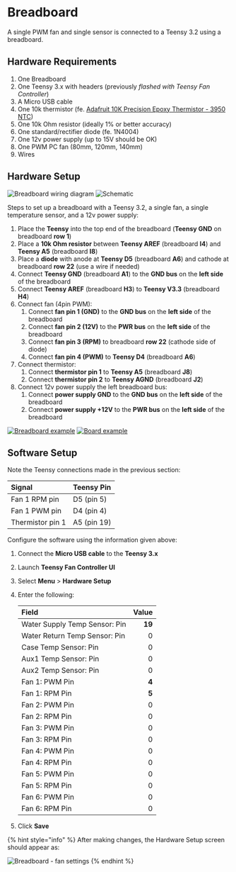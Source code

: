 # Breadboard

A single PWM fan and single sensor is connected to a Teensy 3.2 using a breadboard.

## Hardware Requirements

1. One Breadboard
2. One Teensy 3.x with headers \(previously _flashed with Teensy Fan Controller_\)
3. A Micro USB cable
4. One 10k thermistor \(fe. [Adafruit 10K Precision Epoxy Thermistor - 3950 NTC](https://www.adafruit.com/product/372)\)
5. One 10k Ohm resistor \(ideally 1% or better accuracy\)
6. One standard/rectifier diode \(fe. 1N4004\)
7. One 12v power supply \(up to 15V should be OK\)
8. One PWM PC fan \(80mm, 120mm, 140mm\)
9. Wires

## Hardware Setup

![Breadboard wiring diagram](../.gitbook/assets/rcd.breadboard.png) ![Schematic](../.gitbook/assets/rcd.schematic.png)

Steps to set up a breadboard with a Teensy 3.2, a single fan, a single temperature sensor, and a 12v power supply:

1. Place the **Teensy** into the top end of the breadboard \(**Teensy GND** on breadboard **row 1**\)
2. Place a **10k Ohm resistor** between **Teensy AREF** \(breadboard **I4**\) and **Teensy A5** \(breadboard **I8**\)
3. Place a **diode** with anode at **Teensy D5** \(breadboard **A6**\) and cathode at breadboard **row 22** \(use a wire if needed\)
4. Connect **Teensy GND** \(breadboard **A1**\) to the **GND bus** on the **left side** of the breadboard
5. Connect **Teensy AREF** \(breadboard **H3**\) to **Teensy V3.3** \(breadboard **H4**\)
6. Connect fan \(4pin PWM\):
   1. Connect **fan pin 1 \(GND\)** to the **GND bus** on the **left side** of the breadboard
   2. Connect **fan pin 2 \(12V\)** to the **PWR bus** on the **left side** of the breadboard
   3. Connect **fan pin 3 \(RPM\)** to breadboard **row 22** \(cathode side of diode\)
   4. Connect **fan pin 4 \(PWM\)** to **Teensy D4** \(breadboard **A6**\)
7. Connect thermistor:
   1. Connect **thermistor pin 1** to **Teensy A5** \(breadboard **J8**\)
   2. Connect **thermistor pin 2** to **Teensy AGND** \(breadboard **J2**\)
8. Connect 12v power supply the left breadboard bus:
   1. Connect **power supply GND** to the **GND bus** on the **left side** of the breadboard
   2. Connect **power supply +12V** to the **PWR bus** on the **left side** of the breadboard

[![Breadboard example](../.gitbook/assets/rcd.thumb.photo.png)](https://github.com/mstrthealias/TeensyFanController/tree/7f0e09745d2ca4eb187d464d92cf2506ab3e571e/doc/images/rcd.photo.png) [![Board example](../.gitbook/assets/rcd.thumb.board.png)](https://github.com/mstrthealias/TeensyFanController/tree/7f0e09745d2ca4eb187d464d92cf2506ab3e571e/doc/images/rcd.board.png)

## Software Setup

Note the Teensy connections made in the previous section:

| Signal | Teensy Pin |
| :--- | :--- |
| Fan 1 RPM pin | D5 \(pin 5\) |
| Fan 1 PWM pin | D4 \(pin 4\) |
| Thermistor pin 1 | A5 \(pin 19\) |

Configure the software using the information given above:

1. Connect the **Micro USB cable** to the **Teensy 3.x**
2. Launch **Teensy Fan Controller UI**
3. Select **Menu** &gt; **Hardware Setup**
4. Enter the following:

   | Field | Value |
   | :--- | ---: |
   | Water Supply Temp Sensor: Pin | **19** |
   | Water Return Temp Sensor: Pin | 0 |
   | Case Temp Sensor: Pin | 0 |
   | Aux1 Temp Sensor: Pin | 0 |
   | Aux2 Temp Sensor: Pin | 0 |
   | Fan 1: PWM Pin | **4** |
   | Fan 1: RPM Pin | **5** |
   | Fan 2: PWM Pin | 0 |
   | Fan 2: RPM Pin | 0 |
   | Fan 3: PWM Pin | 0 |
   | Fan 3: RPM Pin | 0 |
   | Fan 4: PWM Pin | 0 |
   | Fan 4: RPM Pin | 0 |
   | Fan 5: PWM Pin | 0 |
   | Fan 5: RPM Pin | 0 |
   | Fan 6: PWM Pin | 0 |
   | Fan 6: RPM Pin | 0 |

5. Click **Save**

{% hint style="info" %}
After making changes, the Hardware Setup screen should appear as:

![Breadboard - fan settings](../.gitbook/assets/rcd.sw.fansettings.jpg)
{% endhint %}

